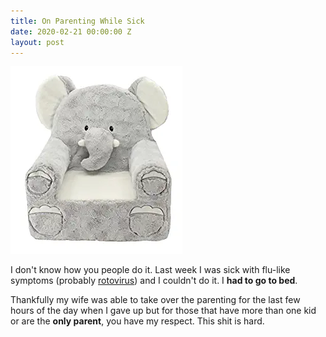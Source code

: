```yaml
---
title: On Parenting While Sick
date: 2020-02-21 00:00:00 Z
layout: post
---
```


![images](/images/elephant.jpg)


I don't know how you people do it. Last week I was sick with flu-like symptoms (probably [rotovirus](https://www.mayoclinic.org/diseases-conditions/rotavirus/symptoms-causes/syc-20351300)) and I couldn't do it.  I **had to go to bed**. 

Thankfully my wife was able to take over the parenting for the last few hours of the day when I gave up but for those that have more than one kid or are the **only parent**, you have my respect.  This shit is hard. 

